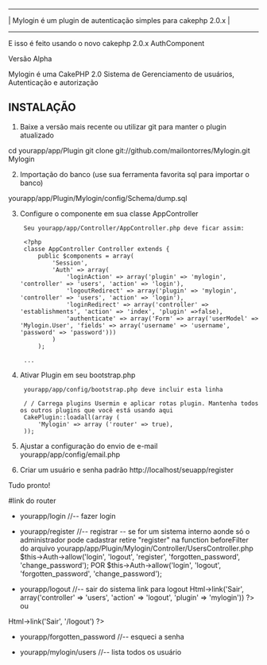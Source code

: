 -------------------------------------------------- -
| Mylogin é um plugin de autenticação simples para cakephp 2.0.x |
 -------------------------------------------------- -

E isso é feito usando o novo cakephp 2.0.x AuthComponent

Versão Alpha

Mylogin é uma CakePHP 2.0 Sistema de Gerenciamento de usuários,
Autenticação e autorização

INSTALAÇÃO
------------

1. Baixe a versão mais recente ou utilizar git para manter o plugin atualizado

cd yourapp/app/Plugin
git clone git://github.com/mailontorres/Mylogin.git Mylogin

2. Importação do banco (use sua ferramenta favorita sql para importar o banco)

yourapp/app/Plugin/Mylogin/config/Schema/dump.sql

3. Configure o componente em sua classe AppController

        Seu yourapp/app/Controller/AppController.php deve ficar assim:

        <?php
        classe AppController Controller extends {
		    public $components = array(
				'Session',
				'Auth' => array(
					'loginAction' => array('plugin' => 'mylogin', 'controller' => 'users', 'action' => 'login'),
		        	'logoutRedirect' => array('plugin' => 'mylogin', 'controller' => 'users', 'action' => 'login'),
		        	'loginRedirect' => array('controller' => 'establishments', 'action' => 'index', 'plugin' =>false),
					'authenticate' => array('Form' => array('userModel' => 'Mylogin.User', 'fields' => array('username' => 'username', 'password' => 'password')))
				)
			);
        
        ...

4. Ativar Plugin em seu bootstrap.php

        yourapp/app/config/bootstrap.php deve incluir esta linha

        / / Carrega plugins Usermin e aplicar rotas plugin. Mantenha todos os outros plugins que você está usando aqui
        CakePlugin::loadall(array (
            'Mylogin' => array ('router' => true),
        ));

5. Ajustar a configuração do envio de e-mail
	yourapp/app/config/email.php


6. Criar um usuário e senha padrão
		http://localhost/seuapp/register


Tudo pronto!


#link do router

* yourapp/login //-- fazer login

* yourapp/register //-- registrar
-- se for um sistema interno aonde só o administrador pode cadastrar retire "register" na function beforeFilter do arquivo
yourapp/app/Plugin/Mylogin/Controller/UsersController.php
		$this->Auth->allow('login', 'logout', 'register', 'forgotten_password', 'change_password');
		POR
        $this->Auth->allow('login', 'logout', 'forgotten_password', 'change_password');


* yourapp/logout //-- sair do sistema
link para logout <?= $this->Html->link('Sair', array('controller' => 'users', 'action' => 'logout', 'plugin' => 'mylogin')) ?> ou
<?= $this->Html->link('Sair', '/logout') ?>

* yourapp/forgotten_password //-- esqueci a senha

* yourapp/mylogin/users //-- lista todos os usuário

